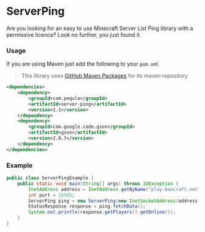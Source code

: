 # ServerPing

Are you looking for an easy to use Minecraft Server List Ping library with a permissive licence? Look no further, you
just found it.

### Usage

If you are using Maven just add the following to your `pom.xml`

> This library uses [GitHub Maven Packages](https://docs.github.com/en/packages/working-with-a-github-packages-registry/working-with-the-apache-maven-registry) for its maven repository

```xml
<dependencies>
    <dependency>
        <groupId>com.pequla</groupId>
        <artifactId>server-ping</artifactId>
        <version>1.1</version>
    </dependency>
    <dependency>
        <groupId>com.google.code.gson</groupId>
        <artifactId>gson</artifactId>
        <version>2.8.7</version>
    </dependency>
</dependencies>
```

### Example

```java
public class ServerPingExample {
    public static void main(String[] args) throws IOException {
        InetAddress address = InetAddress.getByName("play.beocraft.net");
        int port = 25565;
        ServerPing ping = new ServerPing(new InetSocketAddress(address, port));
        StatusResponse response = ping.fetchData();
        System.out.println(response.getPlayers().getOnline());
    }
}
```
